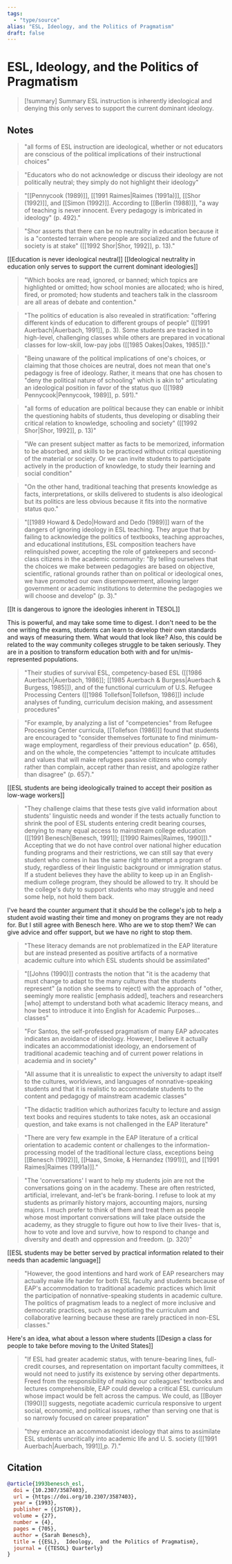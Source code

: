 ```yaml
---
tags:
  - "type/source"
alias: "ESL, Ideology, and the Politics of Pragmatism"
draft: false
---
```

# ESL, Ideology, and the Politics of Pragmatism

> [!summary] Summary
> ESL instruction is inherently ideological and denying this only serves to support the current dominant ideology.

## Notes
> "all forms of ESL instruction are ideological, whether or not educators are conscious of the political implications of their instructional choices"

> "Educators who do not acknowledge or discuss their ideology are not politically neutral; they simply do not highlight their ideology" 

> "[[Pennycook (1989)]], [[1991 Raimes|Raimes (1991a)]], [[Shor (1992)]], and [[Simon (1992)]]. According to [[Berlin (1988)]], "a way of teaching is never innocent. Every pedagogy is imbricated in ideology" (p. 492)." 

> "Shor asserts that there can be no neutrality in education because it is a "contested terrain where people are socialized and the future of society is at stake" ([[1992 Shor|Shor, 1992]], p. 13)." 

[[Education is never ideological neutral]]
[[Ideological neutrality in education only serves to support the current dominant ideologies]]

> "Which books are read, ignored, or banned; which topics are highlighted or omitted; how school monies are allocated; who is hired, fired, or promoted; how students and teachers talk in the classroom are all areas of debate and contention." 

> "The politics of education is also revealed in stratification: "offering different kinds of education to different groups of people" ([[1991 Auerbach|Auerbach, 1991]], p. 3). Some students are tracked in to high-level, challenging classes while others are prepared in vocational classes for low-skill, low-pay jobs ([[1985 Oakes|Oakes, 1985]])." 

> "Being unaware of the political implications of one's choices, or claiming that those choices are neutral, does not mean that one's pedagogy is free of ideology. Rather, it means that one has chosen to "deny the political nature of schooling" which is akin to" articulating an ideological position in favor of the status quo ([[1989 Pennycook|Pennycook, 1989]], p. 591)." 

> "all forms of education are political because they can enable or inhibit the questioning habits of students, thus developing or disabling their critical relation to knowledge, schooling and society" ([[1992 Shor|Shor, 1992]], p. 13)" 

> "We can present subject matter as facts to be memorized, information to be absorbed, and skills to be practiced without critical questioning of the material or society. Or we can invite students to participate actively in the production of knowledge, to study their learning and social condition" 

> "On the other hand, traditional teaching that presents knowledge as facts, interpretations, or skills delivered to students is also ideological but its politics are less obvious because it fits into the normative status quo." 

> "[[1989 Howard & Dedo|Howard and Dedo (1989)]] warn of the dangers of ignoring ideology in ESL teaching. They argue that by failing to acknowledge the politics of textbooks, teaching approaches, and educational institutions, ESL composition teachers have relinquished power, accepting the role of gatekeepers and second-class citizens in the academic community: "By telling ourselves that the choices we make between pedagogies are based on objective, scientific, rational grounds rather than on political or ideological ones, we have promoted our own disempowerment, allowing larger government or academic institutions to determine the pedagogies we will choose and develop" (p. 3)."  

[[It is dangerous to ignore the ideologies inherent in TESOL]]

This is powerful, and may take some time to digest. I don't need to be the one writing the exams, students can learn to develop their own standards and ways of measuring them. What would that look like? Also, this could be related to the way community colleges struggle to be taken seriously. They are in a position to transform education both with and for un/mis-represented populations.

> "Their studies of survival ESL, competency-based ESL ([[1986 Auerbach|Auerbach, 1986]]; [[1985 Auerbach & Burgess|Auerbach & Burgess, 1985]]), and of the functional curriculum of U.S. Refugee Processing Centers ([[1986 Tollefson|Tollefson, 1986]]) include analyses of funding, curriculum decision making, and assessment procedures" 

> "For example, by analyzing a list of "competencies" from Refugee Processing Center curricula, [[Tollefson (1986)]] found that students are encouraged to "consider themselves fortunate to find minimum-wage employment, regardless of their previous education" (p. 656), and on the whole, the competencies "attempt to inculcate attitudes and values that will make refugees passive citizens who comply rather than complain, accept rather than resist, and apologize rather than disagree" (p. 657)." 

[[ESL students are being ideologically trained to accept their position as low-wage workers]]

> "They challenge claims that these tests give valid information about students' linguistic needs and wonder if the tests actually function to shrink the pool of ESL students entering credit bearing courses, denying to many equal access to mainstream college education ([[1991 Benesch|Benesch, 1991]]; [[1990 Raimes|Raimes, 1990]])."  Accepting that we do not have control over national higher education funding programs and their restrictions, we can still say that every student who comes in has the same right to attempt a program of study, regardless of their linguistic background or immigration status. If a student believes they have the ability to keep up in an English-medium college program, they should be allowed to try. It should be the college's duty to support students who may struggle and need some help, not hold them back.

I've heard the counter argument that it should be the college's job to help a student avoid wasting their time and money on programs they are not ready for. But I still agree with Benesch here. Who are we to stop them? We can give advice and offer support, but we have no right to stop them.

> "These literacy demands are not problematized in the EAP literature but are instead presented as positive artifacts of a normative academic culture into which ESL students should be assimilated" 

> "[[Johns (1990)]] contrasts the notion that "it is the academy that must change to adapt to the many cultures that the students represent" (a notion she seems to reject) with the approach of "other, seemingly more realistic \[emphasis added\], teachers and researchers \[who\] attempt to understand both what academic literacy means, and how best to introduce it into English for Academic Purposes... classes" 

> "For Santos, the self-professed pragmatism of many EAP advocates indicates an avoidance of ideology. However, I believe it actually indicates an accommodationist ideology, an endorsement of traditional academic teaching and of current power relations in academia and in society" 

> "All assume that it is unrealistic to expect the university to adapt itself to the cultures, worldviews, and languages of nonnative-speaking students and that it is realistic to accommodate students to the content and pedagogy of mainstream academic classes" 


> "The didactic tradition which authorizes faculty to lecture and assign text books and requires students to take notes, ask an occasional question, and take exams is not challenged in the EAP literature" 

> "There are very few example in the EAP literature of a critical orientation to academic content or challenges to the information-processing model of the traditional lecture class, exceptions being [[Benesch (1992)]], [[Haas, Smoke, & Hernandez (1991)]], and [[1991 Raimes|Raimes (1991a)]]." 

> "The 'conversations' I want to help my students join are not the conversations going on in the academy. These are often restricted, artificial, irrelevant, and-let's be frank-boring. I refuse to look at my students as primarily history majors, accounting majors, nursing majors. I much prefer to think of them and treat them as people whose most important conversations will take place outside the academy, as they struggle to figure out how to live their lives- that is, how to vote and love and survive, how to respond to change and diversity and death and oppression and freedom. (p. 320)" 

[[ESL students may be better served by practical information related to their needs than academic language]]

> "However, the good intentions and hard work of EAP researchers may actually make life harder for both ESL faculty and students because of EAP's accommodation to traditional academic practices which limit the participation of nonnative-speaking students in academic culture. The politics of pragmatism leads to a neglect of more inclusive and democratic practices, such as negotiating the curriculum and collaborative learning because these are rarely practiced in non-ESL classes." 

Here's an idea, what about a lesson where students [[Design a class for people to take before moving to the United States]]

> "If ESL had greater academic status, with tenure-bearing lines, full-credit courses, and representation on important faculty committees, it would not need to justify its existence by serving other departments. Freed from the responsibility of making our colleagues' textbooks and lectures comprehensible, EAP could develop a critical ESL curriculum whose impact would be felt across the campus. We could, as [[Boyer (1990)]] suggests, negotiate academic curricula responsive to urgent social, economic, and political issues, rather than serving one that is so narrowly focused on career preparation" 

> "they embrace an accommodationist ideology that aims to assimilate ESL students uncritically into academic life and U. S. society ([[1991 Auerbach|Auerbach, 1991]],p. 7)." 
## Citation

```bibtex
@article{1993benesch_esl,
  doi = {10.2307/3587403},
  url = {https://doi.org/10.2307/3587403},
  year = {1993},
  publisher = {{JSTOR}},
  volume = {27},
  number = {4},
  pages = {705},
  author = {Sarah Benesch},
  title = {{ESL},  Ideology,  and the Politics of Pragmatism},
  journal = {{TESOL} Quarterly}
}
```

